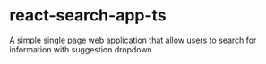 # react-search-app-ts
A simple single page web application that allow users to search for information with suggestion dropdown
